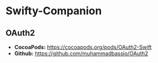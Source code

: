 # Swifty-Companion

## OAuth2
* **CocoaPods:** https://cocoapods.org/pods/OAuth2-Swift
* **Github:** https://github.com/muhammadbassio/OAuth2

